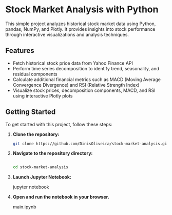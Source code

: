 # Stock Market Analysis with Python

This simple project analyzes historical stock market data using Python, pandas, NumPy, and Plotly. It provides insights into stock performance through interactive visualizations and analysis techniques.

## Features

- Fetch historical stock price data from Yahoo Finance API
- Perform time series decomposition to identify trend, seasonality, and residual components
- Calculate additional financial metrics such as MACD (Moving Average Convergence Divergence) and RSI (Relative Strength Index)
- Visualize stock prices, decomposition components, MACD, and RSI using interactive Plotly plots

## Getting Started

To get started with this project, follow these steps:

1. **Clone the repository:**

   ```bash
   git clone https://github.com/DinisOliveira/stock-market-analysis.git

2. **Navigate to the repository directory:**
   
   ```bash

   cd stock-market-analysis
3. **Launch Jupyter Notebook:**
   
   jupyter notebook

4. **Open and run the notebook in your browser.**

   main.ipynb
